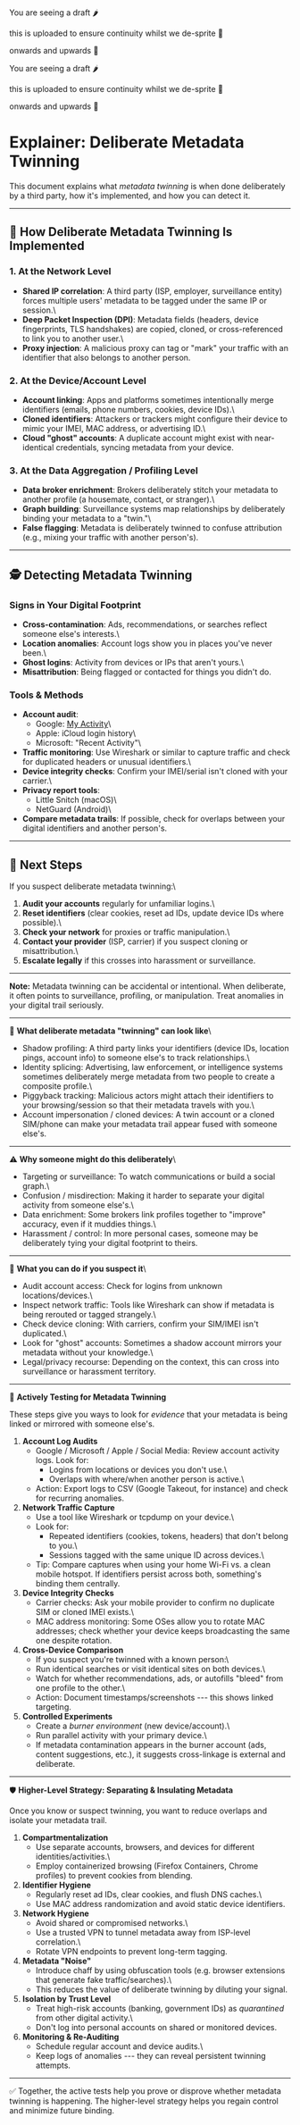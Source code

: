 You are seeing a draft 🌶️

this is uploaded to ensure continuity whilst we de-sprite 🍋

onwards and upwards 🧄


You are seeing a draft 🌶️

this is uploaded to ensure continuity whilst we de-sprite 🍋

onwards and upwards 🧄

# Explainer: Deliberate Metadata Twinning

This document explains what *metadata twinning* is when done
deliberately by a third party, how it's implemented, and how you can
detect it.

------------------------------------------------------------------------

## 🔧 How Deliberate Metadata Twinning Is Implemented

### 1. At the Network Level

-   **Shared IP correlation**: A third party (ISP, employer,
    surveillance entity) forces multiple users' metadata to be tagged
    under the same IP or session.\
-   **Deep Packet Inspection (DPI)**: Metadata fields (headers, device
    fingerprints, TLS handshakes) are copied, cloned, or
    cross-referenced to link you to another user.\
-   **Proxy injection**: A malicious proxy can tag or "mark" your
    traffic with an identifier that also belongs to another person.

### 2. At the Device/Account Level

-   **Account linking**: Apps and platforms sometimes intentionally
    merge identifiers (emails, phone numbers, cookies, device IDs).\
-   **Cloned identifiers**: Attackers or trackers might configure their
    device to mimic your IMEI, MAC address, or advertising ID.\
-   **Cloud "ghost" accounts**: A duplicate account might exist with
    near-identical credentials, syncing metadata from your device.

### 3. At the Data Aggregation / Profiling Level

-   **Data broker enrichment**: Brokers deliberately stitch your
    metadata to another profile (a housemate, contact, or stranger).\
-   **Graph building**: Surveillance systems map relationships by
    deliberately binding your metadata to a "twin."\
-   **False flagging**: Metadata is deliberately twinned to confuse
    attribution (e.g., mixing your traffic with another person's).

------------------------------------------------------------------------

## 🕵️ Detecting Metadata Twinning

### Signs in Your Digital Footprint

-   **Cross-contamination**: Ads, recommendations, or searches reflect
    someone else's interests.\
-   **Location anomalies**: Account logs show you in places you've never
    been.\
-   **Ghost logins**: Activity from devices or IPs that aren't yours.\
-   **Misattribution**: Being flagged or contacted for things you didn't
    do.

### Tools & Methods

-   **Account audit**:
    -   Google: [My Activity](https://myactivity.google.com/)\
    -   Apple: iCloud login history\
    -   Microsoft: "Recent Activity"\
-   **Traffic monitoring**: Use Wireshark or similar to capture traffic
    and check for duplicated headers or unusual identifiers.\
-   **Device integrity checks**: Confirm your IMEI/serial isn't cloned
    with your carrier.\
-   **Privacy report tools**:
    -   Little Snitch (macOS)\
    -   NetGuard (Android)\
-   **Compare metadata trails**: If possible, check for overlaps between
    your digital identifiers and another person's.

------------------------------------------------------------------------

## 🧭 Next Steps

If you suspect deliberate metadata twinning:\
1. **Audit your accounts** regularly for unfamiliar logins.\
2. **Reset identifiers** (clear cookies, reset ad IDs, update device IDs
where possible).\
3. **Check your network** for proxies or traffic manipulation.\
4. **Contact your provider** (ISP, carrier) if you suspect cloning or
misattribution.\
5. **Escalate legally** if this crosses into harassment or surveillance.

------------------------------------------------------------------------

**Note:** Metadata twinning can be accidental or intentional. When
deliberate, it often points to surveillance, profiling, or manipulation.
Treat anomalies in your digital trail seriously.

------------------------------------------------------------------------

🔗 **What deliberate metadata "twinning" can look like**\
- Shadow profiling: A third party links your identifiers (device IDs,
location pings, account info) to someone else's to track relationships.\
- Identity splicing: Advertising, law enforcement, or intelligence
systems sometimes deliberately merge metadata from two people to create
a composite profile.\
- Piggyback tracking: Malicious actors might attach their identifiers to
your browsing/session so that their metadata travels with you.\
- Account impersonation / cloned devices: A twin account or a cloned
SIM/phone can make your metadata trail appear fused with someone else's.

------------------------------------------------------------------------

⚠️ **Why someone might do this deliberately**\
- Targeting or surveillance: To watch communications or build a social
graph.\
- Confusion / misdirection: Making it harder to separate your digital
activity from someone else's.\
- Data enrichment: Some brokers link profiles together to "improve"
accuracy, even if it muddies things.\
- Harassment / control: In more personal cases, someone may be
deliberately tying your digital footprint to theirs.

------------------------------------------------------------------------

🧭 **What you can do if you suspect it**\
- Audit account access: Check for logins from unknown
locations/devices.\
- Inspect network traffic: Tools like Wireshark can show if metadata is
being rerouted or tagged strangely.\
- Check device cloning: With carriers, confirm your SIM/IMEI isn't
duplicated.\
- Look for "ghost" accounts: Sometimes a shadow account mirrors your
metadata without your knowledge.\
- Legal/privacy recourse: Depending on the context, this can cross into
surveillance or harassment territory.

------------------------------------------------------------------------

🔬 **Actively Testing for Metadata Twinning**

These steps give you ways to look for *evidence* that your metadata is
being linked or mirrored with someone else's.

1.  **Account Log Audits**
    -   Google / Microsoft / Apple / Social Media: Review account
        activity logs. Look for:
        -   Logins from locations or devices you don't use.\
        -   Overlaps with where/when another person is active.\
    -   Action: Export logs to CSV (Google Takeout, for instance) and
        check for recurring anomalies.
2.  **Network Traffic Capture**
    -   Use a tool like Wireshark or tcpdump on your device.\
    -   Look for:
        -   Repeated identifiers (cookies, tokens, headers) that don't
            belong to you.\
        -   Sessions tagged with the same unique ID across devices.\
    -   Tip: Compare captures when using your home Wi-Fi vs. a clean
        mobile hotspot. If identifiers persist across both, something's
        binding them centrally.
3.  **Device Integrity Checks**
    -   Carrier checks: Ask your mobile provider to confirm no duplicate
        SIM or cloned IMEI exists.\
    -   MAC address monitoring: Some OSes allow you to rotate MAC
        addresses; check whether your device keeps broadcasting the same
        one despite rotation.
4.  **Cross-Device Comparison**
    -   If you suspect you're twinned with a known person:\
    -   Run identical searches or visit identical sites on both
        devices.\
    -   Watch for whether recommendations, ads, or autofills "bleed"
        from one profile to the other.\
    -   Action: Document timestamps/screenshots --- this shows linked
        targeting.
5.  **Controlled Experiments**
    -   Create a *burner environment* (new device/account).\
    -   Run parallel activity with your primary device.\
    -   If metadata contamination appears in the burner account (ads,
        content suggestions, etc.), it suggests cross-linkage is
        external and deliberate.

------------------------------------------------------------------------

🛡 **Higher-Level Strategy: Separating & Insulating Metadata**

Once you know or suspect twinning, you want to reduce overlaps and
isolate your metadata trail.

1.  **Compartmentalization**
    -   Use separate accounts, browsers, and devices for different
        identities/activities.\
    -   Employ containerized browsing (Firefox Containers, Chrome
        profiles) to prevent cookies from blending.
2.  **Identifier Hygiene**
    -   Regularly reset ad IDs, clear cookies, and flush DNS caches.\
    -   Use MAC address randomization and avoid static device
        identifiers.
3.  **Network Hygiene**
    -   Avoid shared or compromised networks.\
    -   Use a trusted VPN to tunnel metadata away from ISP-level
        correlation.\
    -   Rotate VPN endpoints to prevent long-term tagging.
4.  **Metadata "Noise"**
    -   Introduce chaff by using obfuscation tools (e.g. browser
        extensions that generate fake traffic/searches).\
    -   This reduces the value of deliberate twinning by diluting your
        signal.
5.  **Isolation by Trust Level**
    -   Treat high-risk accounts (banking, government IDs) as
        *quarantined* from other digital activity.\
    -   Don't log into personal accounts on shared or monitored devices.
6.  **Monitoring & Re-Auditing**
    -   Schedule regular account and device audits.\
    -   Keep logs of anomalies --- they can reveal persistent twinning
        attempts.

------------------------------------------------------------------------

✅ Together, the active tests help you prove or disprove whether
metadata twinning is happening. The higher-level strategy helps you
regain control and minimize future binding.

